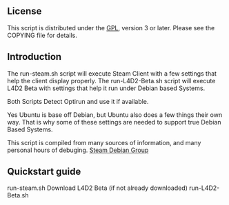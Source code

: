 License
-------------------------------

This script is distributed under the [GPL](http://www.gnu.org/licenses/gpl.html),
version 3 or later. Please see the COPYING file for details.


Introduction
------------
The run-steam.sh script will execute Steam Client with a few settings that help the client display properly.
The run-L4D2-Beta.sh script will execute L4D2 Beta with settings that help it run under Debian based Systems.

Both Scripts Detect Optirun and use it if available.

Yes Ubuntu is base off Debian, but Ubuntu also does a few things their own way.
That is why some of these settings are needed to support true Debian Based Systems.

This script is compiled from many sources of information, and many personal hours of debuging.
[Steam Debian Group](http://steamcommunity.com/app/221410/discussions/0/882965118613928324/)


Quickstart guide
----------------

run-steam.sh
Download L4D2 Beta (if not already downloaded)
run-L4D2-Beta.sh